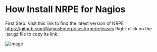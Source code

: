 How Install NRPE for Nagios
=================

First Step:
Visit this link to find the latest version of NRPE https://github.com/NagiosEnterprises/nrpe/releases
Right-click on the .tar.gz file to copy its link.

![image](https://github.com/marcos65333/Nagios-monitoring-guide/assets/87570461/e7c46903-1b60-47cd-bc6a-d4017d644f36)


